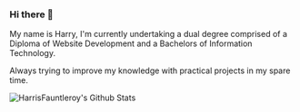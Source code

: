 ### Hi there 👋
My name is Harry, I'm currently undertaking a dual degree comprised of a Diploma of Website Development and a Bachelors of Information Technology.

Always trying to improve my knowledge with practical projects in my spare time. 

<img align="left" alt="HarrisFauntleroy's Github Stats" src="https://github-readme-stats.vercel.app/api?username=harrisfauntleroy&show_icons=true&hide_border=true" />

[youtube]: https://www.youtube.com/channel/UCL4xUKWZgMEwx2hNJUBoIYQ
[twitter]: https://twitter.com/harryfauntleroy
[instagram]: https://www.instagram.com/harrisfauntleroy.dev/

<!--
**HarrisFauntleroy/harrisfauntleroy** is a ✨ _special_ ✨ repository because its `README.md` (this file) appears on your GitHub profile.

Here are some ideas to get you started:

- 🔭 I’m currently working on ...
- 🌱 I’m currently learning ...
- 👯 I’m looking to collaborate on ...
- 🤔 I’m looking for help with ...
- 💬 Ask me about ...
- 📫 How to reach me: ...
- 😄 Pronouns: ...
- ⚡ Fun fact: ...
-->
